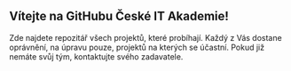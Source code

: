 ## Vítejte na GitHubu České IT Akademie! 
Zde najdete repozitář všech projektů, které probíhají. Každý z Vás dostane oprávnění, na úpravu pouze, projektů na kterých se účastní. Pokud již nemáte svůj tým, kontaktujte svého zadavatele. 

<!--

**Here are some ideas to get you started:**

🙋‍♀️ A short introduction - what is your organization all about?
🌈 Contribution guidelines - how can the community get involved?
👩‍💻 Useful resources - where can the community find your docs? Is there anything else the community should know?
🍿 Fun facts - what does your team eat for breakfast?
🧙 Remember, you can do mighty things with the power of [Markdown](https://docs.github.com/github/writing-on-github/getting-started-with-writing-and-formatting-on-github/basic-writing-and-formatting-syntax)
-->
